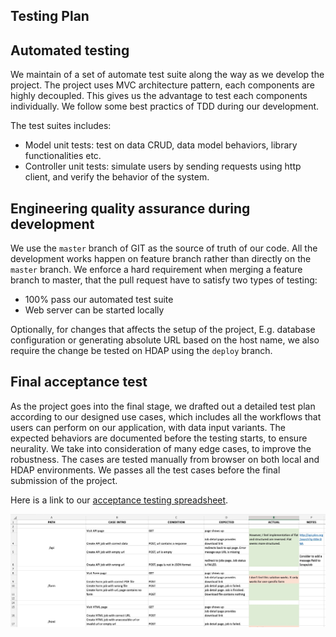 Testing Plan
---

## Automated testing

We maintain of a set of automate test suite along the way as we develop the project. The project uses MVC architecture pattern, each components are highly decoupled. This gives us the advantage to test each components individually. We follow some best practics of TDD during our development.

The test suites includes:

* Model unit tests: test on data CRUD, data model behaviors, library functionalities etc.
* Controller unit tests: simulate users by sending requests using http client, and verify the behavior of the system.

## Engineering quality assurance during development

We use the `master` branch of GIT as the source of truth of our code. All the development works happen on feature branch rather than directly on the `master` branch. We enforce a hard requirement when merging a feature branch to master, that the pull request have to satisfy two types of testing:

* 100% pass our automated test suite
* Web server can be started locally

Optionally, for changes that affects the setup of the project, E.g. database configuration or generating absolute URL based on the host name, we also require the change be tested on HDAP using the `deploy` branch.

## Final acceptance test

As the project goes into the final stage, we drafted out a detailed test plan according to our designed use cases, which includes all the workflows that users can perform on our application, with data input variants. The expected behaviors are documented before the testing starts, to ensure neurality. We take into consideration of many edge cases, to improve the robustness. The cases are tested manually from browser on both local and HDAP environments. We passes all the test cases before the final submission of the project.

Here is a link to our [acceptance testing spreadsheet](https://gtvault-my.sharepoint.com/:x:/g/personal/aleigh6_gatech_edu/EZTD0m5PPDJPoyKN5gBIvgMBwnci1R2FwxsJpJnYADulnA?e=mLjZsU).

![](./test-plan-screenshot.jpg)


